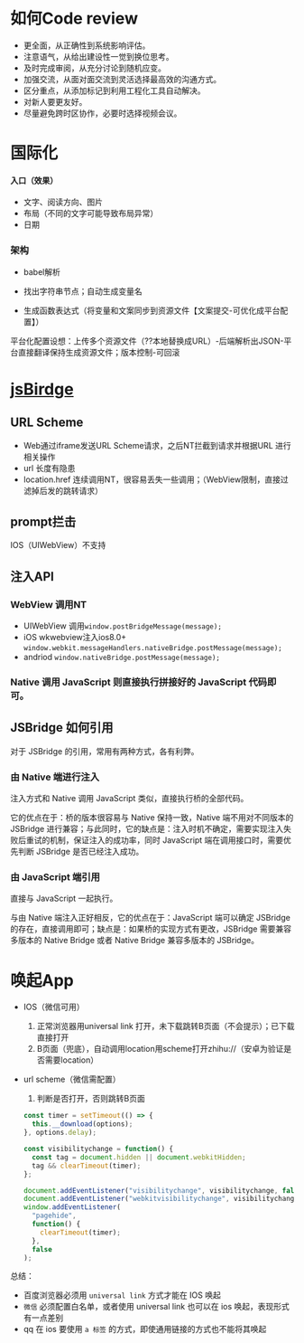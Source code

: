 

# 如何Code review

- 更全面，从正确性到系统影响评估。
- 注意语气，从给出建设性一觉到换位思考。
- 及时完成审阅，从充分讨论到随机应变。
- 加强交流，从面对面交流到灵活选择最高效的沟通方式。
- 区分重点，从添加标记到利用工程化工具自动解决。
- 对新人要更友好。
- 尽量避免跨时区协作，必要时选择视频会议。

# 国际化

#### 入口（效果）

- 文字、阅读方向、图片
- 布局（不同的文字可能导致布局异常）
- 日期

### 架构

- babel解析

- 找出字符串节点；自动生成变量名 
- 生成函数表达式（将变量和文案同步到资源文件【文案提交-可优化成平台配置】）

平台化配置设想：上传多个资源文件（??本地替换成URL）-后端解析出JSON-平台直接翻译保持生成资源文件；版本控制-可回滚

# [jsBirdge](https://libin1991.github.io/2018/08/28/JSBridge%E7%9A%84%E5%8E%9F%E7%90%86/)

## URL Scheme

- Web通过iframe发送URL Scheme请求，之后NT拦截到请求并根据URL 进行相关操作
- url 长度有隐患
- location.href 连续调用NT，很容易丢失一些调用；（WebView限制，直接过滤掉后发的跳转请求）

## prompt拦击

IOS（UIWebView）不支持

## 注入API

### WebView 调用NT 

- UIWebView 调用`window.postBridgeMessage(message);`
- iOS wkwebview注入ios8.0+ `window.webkit.messageHandlers.nativeBridge.postMessage(message);`
- andriod `window.nativeBridge.postMessage(message);`

### Native 调用 JavaScript 则直接执行拼接好的 JavaScript 代码即可。

## JSBridge 如何引用

对于 JSBridge 的引用，常用有两种方式，各有利弊。

### 由 Native 端进行注入

注入方式和 Native 调用 JavaScript 类似，直接执行桥的全部代码。

它的优点在于：桥的版本很容易与 Native 保持一致，Native 端不用对不同版本的 JSBridge 进行兼容；与此同时，它的缺点是：注入时机不确定，需要实现注入失败后重试的机制，保证注入的成功率，同时 JavaScript 端在调用接口时，需要优先判断 JSBridge 是否已经注入成功。

### 由 JavaScript 端引用

直接与 JavaScript 一起执行。

与由 Native 端注入正好相反，它的优点在于：JavaScript 端可以确定 JSBridge 的存在，直接调用即可；缺点是：如果桥的实现方式有更改，JSBridge 需要兼容多版本的 Native Bridge 或者 Native Bridge 兼容多版本的 JSBridge。

# 唤起App

- IOS（微信可用）

  1. 正常浏览器用universal link 打开，未下载跳转B页面（不会提示）；已下载直接打开
  2. B页面（兜底），自动调用location用scheme打开zhihu://（安卓为验证是否需要location）

- url scheme（微信需配置）

  1. 判断是否打开，否则跳转B页面

  ```javascript
  const timer = setTimeout(() => {
    this.__download(options);
  }, options.delay);
  
  const visibilitychange = function() {
    const tag = document.hidden || document.webkitHidden;
    tag && clearTimeout(timer);
  };
  
  document.addEventListener("visibilitychange", visibilitychange, false);
  document.addEventListener("webkitvisibilitychange", visibilitychange, false);
  window.addEventListener(
    "pagehide",
    function() {
      clearTimeout(timer);
    },
    false
  );
  ```

总结：

- 百度浏览器必须用 `universal link` 方式才能在 IOS 唤起
- `微信` 必须配置白名单，或者使用 universal link 也可以在 ios 唤起，表现形式有一点差别
- qq 在 ios 要使用 `a 标签` 的方式，即使通用链接的方式也不能将其唤起

